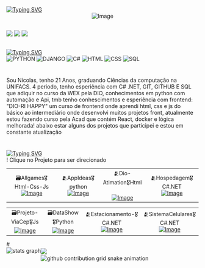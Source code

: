 
<div align ="left">
<a href="https://git.io/typing-svg"><img src="https://readme-typing-svg.demolab.com?font=Press+Start+2P&size=18&pause=1000&color=9E2EFF&width=435center=true&vCenter=true&lines=My+name+Nicolas;Welcome+my+portfolio" alt="Typing SVG" /></a>
  
<div align = "center">
  <img width="1584" height="396" alt="Image" src="https://github.com/user-attachments/assets/1f794343-ceb4-4762-ad07-fe23cab62108" />
</div>

##
<div align = "left">
  <a href="https://instagram.com/nikke9689" target="_blank"><img src="https://img.shields.io/badge/-Instagram-9400D3?style=for-the-badge&logo=instagram&logoColor=white" target="_blank"></a>
  <a href="https://www.linkedin.com/in/nicolas-oliveira-8b12a02b5/" target="_blank"><img src="https://img.shields.io/badge/-Linkedin-9400D3?style=for-the-badge&logo=linkedin&logoColor=white" target="_blank"></a>
  <a href="ffnicolaf13@gmail.com" target="_blank"><img src="https://img.shields.io/badge/-Gmail-9400D3?style=for-the-badge&logo=gmail&logoColor=white" target="_blank"></a>
</div>

##

<div align = "left">
<a href="https://git.io/typing-svg"><img src="https://readme-typing-svg.demolab.com?font=Fira+Code&size=22&pause=1000&color=9E29F7&width=435&lines=My+technologies" alt="Typing SVG" /></a>
</div>
<div align ="left">
<img alt="PYTHON"src="https://img.shields.io/badge/Python-%234B275F.svg?style=for-the-badge&logo=python&logoColor=purple"/>
<img alt="DJANGO"src="https://img.shields.io/badge/Django-%234B275F.svg?style=for-the-badge&logo=django&logoColor=purple"/>
<img alt="C#"src="https://img.shields.io/badge/c%23-%234B275F.svg?style=for-the-badge&logo=c-sharp&logoColor=purple"/>
<img alt="HTML"src="https://img.shields.io/badge/Html-%234B275F.svg?style=for-the-badge&logo=html&logoColor=purple"/>
<img alt="CSS"src="https://img.shields.io/badge/Css-%234B275F.svg?style=for-the-badge&logo=css&logoColor=purple"/>
<img alt="SQL"src="https://img.shields.io/badge/Sql-%234B275F.svg?style=for-the-badge&logo=sql&logoColor=purple"/>
</div>


#
<div>
  <p style="text-align: left;"> Sou Nicolas, tenho 21 Anos,  graduando Ciências da computação na UNIFACS. 4 periodo, tenho esperiência com C# .NET, GIT, GITHUB E SQL que adiquir no curso da WEX pela DIO, conhecimentos em python com automação e Api, tmb tenho conhescimentos e esperiência com frontend: "DIO-RI HAPPY" um curso de frontend onde aprendi html, css e js do básico ao intermediário onde desenvolvi muitos projetos front, atualmente estou fazendo curso pela Acad que contém React, docker e  lógica melhorada! abaixo estar alguns dos projetos que participei e estou em constante atualização</p>
</div>

#

<div align="left">
 <a href="https://git.io/typing-svg"><img src="https://readme-typing-svg.herokuapp.com?font=&size=17&duration=3000&pause=1000&color=53FF84&width=435&lines=Projetos+e+Comtribui%C3%A7%C3%B5es" alt="Typing SVG" /></a>
</div>
<table>
  <tr>
   <p">! Clique no Projeto para ser direcionado</p>
    <td align="center">
      🗃️Allgames🎖️Html-Css-Js<br>
      <a href="https://github.com/nicoladeveloper/AllGames/blob/main/README.md">
        <img  width="250" alt="Image" src="https://github.com/user-attachments/assets/86528196-52c9-4a03-a3d4-41947a91788e"/>
      </a>
    </td>
  <td align="center">
   🫂AppIdeas🎖️python<br>
    <a href="https://github.com/nicoladeveloper/app-ideas/blob/master/Projects/1-Beginner/Password-generator-App.md">
    <img width="250"  alt="Image" src="https://github.com/user-attachments/assets/a7b47a69-0693-452d-a465-1c58ea0dc05f"></a>
      </td>
    <td align="center">
    🫂Dio-Atimation🎖️Html<br>
      <br>
      <a href="https://github.com/digitalinnovationone/dio-lab-open-source/blob/main/community/nicoladeveloper.md">
      <img width="250" alt="Image" src="https://github.com/user-attachments/assets/89a67c93-16c4-4868-92c7-a7ce87d7f164" />
      </a>
    </td>
      </td>
      <td align = "center">
      🫂Hospedagem🎖️C#.NET<br>
        <a href="https://github.com/nicoladeveloper/Sistema-de-Hopedagem">
          <img width="250"alt="Image" src="https://github.com/user-attachments/assets/eafc5778-ce6c-4782-b797-3d4f4da4fbd6" /></a>
      </td>
  </tr>
</table>

<table>
<tr>
   <td align = "center">
  🗃️Projeto-ViaCep🎖️Js<br>
    <a href="https://github.com/nicoladeveloper/ViaCepProjeto/blob/main/README.md">
    <img width="250"  alt="Image" src="https://github.com/user-attachments/assets/28ec2ad6-077f-4119-9b18-758411ad1433" />
    </td>
<td align="center">
      🗃️DataShow🎖️Python<br>
      <a href="https://github.com/nicoladeveloper/DataShow/blob/main/README.md">
        <img width="250" alt="Image" src="https://github.com/user-attachments/assets/963069d1-c1ff-412c-a9e7-8d5af332ac21"  />
      </a>
  </td> 
      <td align="center">
     🫂Estacionamento-🎖️C#.NET<br>
      <a href="https://github.com/nicoladeveloper/trilha-net-fundamentos-desafio">
      <img width="250" alt="Image" src="https://github.com/user-attachments/assets/10cd3b95-faa8-4f2e-9f75-d4b7da42253f" />
      </a>
      </td>
      <td align ="center">
        🫂SistemaCelulares🎖️C#.NET<br>
        <a href="https://github.com/nicoladeveloper/Sistema-Celulares-Poo">
        <img width="250" alt="Image" src="https://github.com/user-attachments/assets/9dddda37-eb28-49a9-b081-4d76d8ab7894" /></a>
        </td>
</tr>
</table>
#

<div>
<img align = "left"src="https://github-readme-stats.vercel.app/api?username=nicoladeveloper&hide_title=false&hide_rank=false&show_icons=true&include_all_commits=true&count_private=true&disable_animations=false&theme=tokyonight&locale=en&hide_border=false" height="150" alt="stats graph"/>
  <img align= "center" height="200" src="https://github.com/user-attachments/assets/cd14cf74-77aa-4b90-a8a5-48b2dda7ebe3"/>
</div>

<div>
<picture align="center">
<source media="(prefers-color-scheme: dark)" srcset="https://raw.githubusercontent.com/nicoladeveloper/nicoladeveloper/output/github-contribution-grid-snake-dark.svg">
<source media="(prefers-color-scheme: light)" srcset="https://raw.githubusercontent.com/nicoladeveloper/nicoladeveloper/output/github-contribution-grid-snake-dark.svg">
<img align="center" alt="github contribution grid snake animation" src="https://raw.githubusercontent.com/nicoladeveloper/nicoladeveloper/output/github-contribution-grid-snake.svg">
</div>
